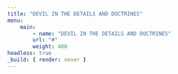 ```yaml
---
title: "DEVIL IN THE DETAILS AND DOCTRINES"
menu: 
	main: 
		- name: "DEVIL IN THE DETAILS AND DOCTRINES"
		url: "#"
		weight: 400
headless: true 
_build: { render: never }
---
```

